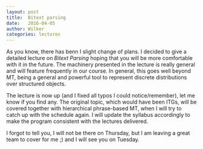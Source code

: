 ```yaml
---
layout: post
title:  Bitext parsing
date:   2016-04-05
author: Wilker
categories: lectures
---
```


As you know, there has benn I slight change of plans. 
I decided to give a detailed lecture on *Bitext Parsing* hoping that you will be more comfortable with it in the future.
The machinery presented in the lecture is really general and will feature frequently in our course.
In general, this goes well beyond MT, being a general and powerful tool to represent discrete distributions over structured objects.

The lecture is now up (and I fixed all typos I could notice/remember), let me know if you find any.
The original topic, which would have been ITGs, will be covered together with hierarchical phrase-based MT, when I will try to catch up with the schedule again.
I will update the syllabus accordingly to make the program consistent with the lectures delivered.

I forgot to tell you, I will not be there on Thursday, but I am leaving a great team to cover for me ;) and I will see you on Tuesday.
